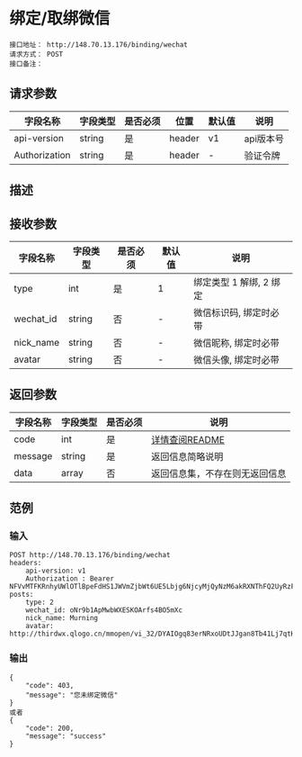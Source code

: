 # 绑定/取绑微信
```
接口地址： http://148.70.13.176/binding/wechat
请求方式： POST
接口备注：
```
## 请求参数

| 字段名称 | 字段类型 | 是否必须 | 位置 | 默认值 | 说明 |
|    -    |    -    |    -    |  -   |   -   |  -   |
| api-version | string | 是 | header | v1 | api版本号 |
| Authorization | string | 是 | header | - | 验证令牌 |

## 描述

## 接收参数

| 字段名称 | 字段类型 | 是否必须 | 默认值 | 说明 |
|    -    |    -    |    -    |    -   |  -   |
| type | int | 是 | 1 | 绑定类型 1 解绑, 2 绑定 |
| wechat_id | string | 否 | - | 微信标识码, 绑定时必带 |
| nick_name | string | 否 | - | 微信昵称, 绑定时必带 |
| avatar | string | 否 | - | 微信头像, 绑定时必带 |

## 返回参数

| 字段名称 | 字段类型 | 是否必须 | 说明 |
|    -    |    -    |    -    |   -   |
| code | int | 是 | [详情查阅README](https://github.com/waitforu/docs/blob/master/README.md#%E9%83%A8%E5%88%86%E8%BF%94%E5%9B%9E%E4%BF%A1%E6%81%AFcode%E8%A1%A8) |
| message | string | 是 | 返回信息简略说明 |
| data | array | 否 | 返回信息集，不存在则无返回信息 |

## 范例

### 输入
```
POST http://148.70.13.176/binding/wechat
headers:
	api-version: v1
	Authorization : Bearer NFVvMTFKRnhyUWlOTlBpeFdHS1JWVmZjbWt6UE5Lbjg6NjcyMjQyNzM6akRXNThFQ2UyRzFyM1FSRlpxZDcwVTg0Njd6aU40b2M=
posts:
	type: 2
	wechat_id: oNr9b1ApMwbWXESKOArfs4BO5mXc
    nick_name: Murning
    avatar: http://thirdwx.qlogo.cn/mmopen/vi_32/DYAIOgq83erNRxoUDtJJgan8Tb41Lj7qtHrSibFxZ9vlf529Pibic3g8D64TJMGlzFlQtQYeKK0znu64ic5eA4SFvw/132
```
### 输出
```
{
    "code": 403,
    "message": "您未绑定微信"
}
或者
{
    "code": 200,
    "message": "success"
}

```